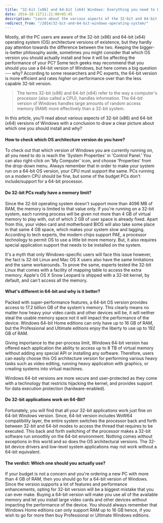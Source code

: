 ```yaml
---
title: "32-bit [x86] and 64-bit [x64] Windows: Everything you need to know"
date: 2014-10-11T11:21:00+05:45
description: "Learn about the various aspects of the 32-bit and 64-bit versions of Windows."
redirect_from: "/2014/32-bit-and-64-bit-windows-operating-system/"
---
```


Mostly, all the PC users are aware of the 32-bit (x86) and 64-bit (x64) operating system (OS) architecture versions of existence, but they hardly pay attention towards the difference between the two. Keeping the bigger-is-better philosophy aside, sometimes you might consider that which OS version you should actually install and how it will be affecting the performance of your PC? Some tech geeks may recommend that you should you use a 64-bit version of Windows, but here comes a big question --- why? According to some researchers and PC experts, the 64-bit version is more efficient and rates higher on performance over than the less capable 32-bit version.

> The terms 32-bit (x86) and 64-bit (x64) refer to the way a computer's processor (also called a CPU), handles information. The 64-bit version of Windows handles large amounts of random access memory (RAM) more effectively than a 32-bit system.

In this article, you'll read about various aspects of 32-bit (x86) and 64-bit (x64) versions of Windows with a conclusion to draw a clear picture about which one you should install and why?

#### How to check which OS architecture version do you have?

To check out that which version of Windows you are currently running on, all you need to do is reach the 'System Properties' in 'Control Panel.' You can also right-click on 'My Computer' icon, and choose 'Properties' from the drop-down menu. Always remember that in order to make your system run on a 64-bit OS version, your CPU must support the same. PCs running on a modern CPU should be fine, but some of the budget PCs don't include/support for a 64-bit processor.

#### Do 32-bit PCs really have a memory limit?

Since the 32-bit operating system doesn't support more than 4096 MB of RAM, the memory is limited to that value only. If you're running on a 32-bit system, each running process will be given not more than 4 GB of virtual memory to play with, out of which 2 GB of user space is already fixed. Apart from this, your video card and motherboard BIOS will also take some place in that same 4 GB space, which makes your system slow and lagging. According to tech experts, the modern chips support PAE, a processor technology to permit OS to use a little bit more memory. But, it also requires special application support that needs to be installed on the system.

It's a myth that only Windows-specific users will face this issue however, the fact is 32-bit Linux and Mac OS X users also have the same limitations and the same workarounds. To prove the same, experts tested the 32-bit Linux that comes with a facility of mapping table to access the extra memory. Apple's OS X Snow Leopard is shipped with a 32-bit kernel, by default, and can't access all the memory.

#### What's different in 64-bit and why is it better?

Packed with super-performance features, a 64-bit OS version provides access to 17.2 billion GB of the system's memory. This clearly means no matter how heavy your video cards and other devices will be, it will neither steal the usable memory space not it will impact the performance of the device. Windows 64-bit Home editions can only have up to 16 GB of RAM, but the Professional and Ultimate editions enjoy the liberty to use up to 192 GB of RAM.

Giving importance to the per-process limit, Windows 64-bit version has offered each application the ability to access up to 8 TB of virtual memory without adding any special API or installing any software. Therefore, users can easily choose this OS architecture version for performing various heavy tasks such as video editing, running heavy application with graphics, or creating systems into virtual machines.

Windows 64-bit versions are more secure and user-protected as they come with a technology that restricts hijacking the kernel, and provides support for data execution protection (hardware-enabled).

#### Do 32-bit applications work on 64-Bit?

Fortunately, you will find that all your 32-bit applications work just fine on 64-bit Windows version. Since, 64-bit version includes WoW64 compatibility layer, the entire system switches the processor back and forth between 32-bit and 64-bit modes to access the thread that requires to be executed. This back and forth switching of the processor makes a 32-bit software run smoothly on the 64-bit environment. Nothing comes without exceptions in this world and so does the OS architectural versions. The 32-bit device drivers and low-level system applications may not work without a 64-bit equivalent.

#### The verdict: Which one should you actually use?

If your budget is not a concern and you're ordering a new PC with more than 4 GB of RAM, then you should go for a 64-bit version of Windows. Since the version supports a lot of features and performance enhancements, opting for 32-bit version will be a biggest mistake that you can ever make. Buying a 64-bit version will make you use all of the available memory and let you install large video cards and other devices without impacting the performance of the device. You should always remember that Windows Home editions can only support RAM up to 16 GB hence, if you wish to go for more then buy Professional or Ultimate Windows editions.
